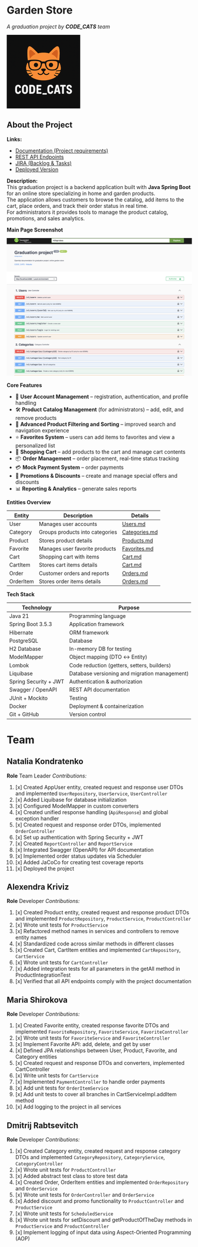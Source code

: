 # Garden Store

_A graduation project by **CODE_CATS** team_

![CODE_CATS Banner](src/main/docs/logo.png)

## About the Project

**Links:**

- [Documentation (Project requirements)](https://docs.google.com/document/d/1Xn41eFhdYAJVYzRucsNwpbLJ5lNxdvpfx__SZf5DwXA/edit?tab=t.0)
- [REST API Endpoints](https://confirmed-baron-2e5.notion.site/REST-API-f186cf63a46c4020b2237f73093922ab)
- [JIRA (Backlog & Tasks)](https://natzubova.atlassian.net/jira/software/projects/GSP/boards/1)
- [Deployed Version](http://51.20.105.119:8080/swagger-ui/index.html#/)

**Description:**  
This graduation project is a backend application built with **Java Spring Boot** for an online store specializing in home and garden products.  
The application allows customers to browse the catalog, add items to the cart, place orders, and track their order status in real time.  
For administrators it provides tools to manage the product catalog, promotions, and sales analytics.

**Main Page Screenshot**

![Main Page Screenshot](src/main/docs/main-page.png)

**Core Features**

- 👤 **User Account Management** – registration, authentication, and profile handling
- 🛠️ **Product Catalog Management** (for administrators) – add, edit, and remove products
- 🔎 **Advanced Product Filtering and Sorting** – improved search and navigation experience
- ⭐ **Favorites System** – users can add items to favorites and view a personalized list
- 🛒 **Shopping Cart** – add products to the cart and manage cart contents
- 📦 **Order Management** – order placement, real-time status tracking
- 💳 **Mock Payment System** – order payments
- 🎁 **Promotions & Discounts** – create and manage special offers and discounts
- 📊 **Reporting & Analytics** – generate sales reports


**Entities Overview**

| Entity    | Description                     | Details                                    |
|-----------|---------------------------------|--------------------------------------------|
| User      | Manages user accounts           | [Users.md](src/main/docs/User.md)          |
| Category  | Groups products into categories | [Categories.md](src/main/docs/Category.md) |
| Product   | Stores product details          | [Products.md](src/main/docs/Product.md)    |
| Favorite  | Manages user favorite products  | [Favorites.md](src/main/docs/Favorite.md)  |
| Cart      | Shopping cart with items        | [Cart.md](src/main/docs/Cart.md)           |
| CartItem  | Stores cart items details       | [Cart.md](src/main/docs/CartItem.md)       |
| Order     | Customer orders and reports     | [Orders.md](src/main/docs/Order.md)        |
| OrderItem | Stores order items details      | [Orders.md](src/main/docs/OrderItem.md)    |

**Tech Stack**

| Technology            | Purpose                                       |
|-----------------------|-----------------------------------------------|
| Java 21               | Programming language                          |
| Spring Boot 3.5.3     | Application framework                         |
| Hibernate             | ORM framework                                 |
| PostgreSQL            | Database                                      |
| H2 Database           | In-memory DB for testing                      |
| ModelMapper           | Object mapping (DTO ↔ Entity)                 |
| Lombok                | Code reduction (getters, setters, builders)   |
| Liquibase             | Database versioning and migration management) |
| Spring Security + JWT | Authentication & authorization                |
| Swagger / OpenAPI     | REST API documentation                        |
| JUnit + Mockito       | Testing                                       |
| Docker                | Deployment & containerization                 |
| Git + GitHub          | Version control                               |

# Team

## Natalia Kondratenko
  **Role** Team Leader
  *Contributions:*
1. [x] Created AppUser entity, created request and response user DTOs and implemented `UserRepository`, `UserService`, `UserController`
2. [x] Added Liquibase for database initialization
3. [x] Configured ModelMapper in custom converters
4. [x] Created unified response handling (`ApiResponse`) and global exception handler
5. [x] Created request and response order DTOs, implemented `OrderController`
6. [x] Set up authentication with Spring Security + JWT
7. [x] Created `ReportController` and `ReportService`
8. [x] Integrated Swagger (OpenAPI) for API documentation
9. [x] Implemented order status updates via Scheduler
10. [x] Added JaCoCo for creating test coverage reports
11. [x] Deployed the project


## Alexendra Kriviz
  **Role** Developer
  *Contributions:*
1. [x] Created Product entity, created request and response product DTOs and implemented `ProductRepository`, `ProductService`, `ProductController`
2. [x] Wrote unit tests  for `ProductService`
3. [x] Refactored method names in services and controllers to remove entity names
4. [x] Standardized code across similar methods in different classes
5. [x] Created Cart, CartItem entities and implemented `CartRepository`, `CartService`
6. [x] Wrote unit tests for `CartController`
7. [x] Added integration tests for all parameters in the getAll method in ProductIntegrationTest
8. [x] Verified that all API endpoints comply with the project documentation


## Maria Shirokova
  **Role** Developer
  *Contributions:*
1. [x] Created Favorite entity, created response favorite DTOs and implemented `FavoriteRepository`, `FavoriteService`, `FavoriteController`
2. [x] Wrote unit tests for `FavoriteService` and `FavoriteController`
3. [x] Implement Favorite API: add, delete, and get by user
4. [x] Defined JPA relationships between User, Product, Favorite, and Category entities
5. [x] Created request and response DTOs and converters, implemented CartController
6. [x] Write unit tests for `CartService`
7. [x] Implemented `PaymentController` to handle order payments
8. [x] Add unit tests for `OrderItemService`
9. [x] Add unit tests to cover all branches in CartServiceImpl.addItem method
10. [x] Add logging to the project in all services


## Dmitrij Rabtsevitch
  **Role** Developer
  *Contributions:*
1. [x] Created Category entity, created request and response category DTOs and implemented `CategoryRepository`, `CategoryService`, `CategoryController`
2. [x] Wrote unit tests for `ProductController`
3. [x] Added abstract test class to store test data
4. [x] Created Order, OrderItem entities and implemented `OrderRepository` and `OrderService`
5. [x] Wrote unit tests for `OrderController` and `OrderService`
6. [x] Added discount and promo functionality to `ProductController` and `ProductService`
7. [x] Wrote unit tests for `ScheduledService`
8. [x] Wrote unit tests for setDiscount and getProductOfTheDay methods in `ProductService` and `ProductController`
9. [x] Implement logging of input data using Aspect-Oriented Programming (AOP)